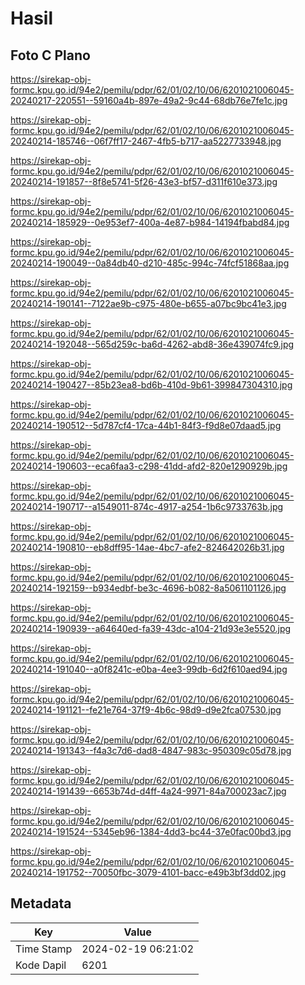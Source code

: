 # Hasil

## Foto C Plano

https://sirekap-obj-formc.kpu.go.id/94e2/pemilu/pdpr/62/01/02/10/06/6201021006045-20240217-220551--59160a4b-897e-49a2-9c44-68db76e7fe1c.jpg

https://sirekap-obj-formc.kpu.go.id/94e2/pemilu/pdpr/62/01/02/10/06/6201021006045-20240214-185746--06f7ff17-2467-4fb5-b717-aa5227733948.jpg

https://sirekap-obj-formc.kpu.go.id/94e2/pemilu/pdpr/62/01/02/10/06/6201021006045-20240214-191857--8f8e5741-5f26-43e3-bf57-d311f610e373.jpg

https://sirekap-obj-formc.kpu.go.id/94e2/pemilu/pdpr/62/01/02/10/06/6201021006045-20240214-185929--0e953ef7-400a-4e87-b984-14194fbabd84.jpg

https://sirekap-obj-formc.kpu.go.id/94e2/pemilu/pdpr/62/01/02/10/06/6201021006045-20240214-190049--0a84db40-d210-485c-994c-74fcf51868aa.jpg

https://sirekap-obj-formc.kpu.go.id/94e2/pemilu/pdpr/62/01/02/10/06/6201021006045-20240214-190141--7122ae9b-c975-480e-b655-a07bc9bc41e3.jpg

https://sirekap-obj-formc.kpu.go.id/94e2/pemilu/pdpr/62/01/02/10/06/6201021006045-20240214-192048--565d259c-ba6d-4262-abd8-36e439074fc9.jpg

https://sirekap-obj-formc.kpu.go.id/94e2/pemilu/pdpr/62/01/02/10/06/6201021006045-20240214-190427--85b23ea8-bd6b-410d-9b61-399847304310.jpg

https://sirekap-obj-formc.kpu.go.id/94e2/pemilu/pdpr/62/01/02/10/06/6201021006045-20240214-190512--5d787cf4-17ca-44b1-84f3-f9d8e07daad5.jpg

https://sirekap-obj-formc.kpu.go.id/94e2/pemilu/pdpr/62/01/02/10/06/6201021006045-20240214-190603--eca6faa3-c298-41dd-afd2-820e1290929b.jpg

https://sirekap-obj-formc.kpu.go.id/94e2/pemilu/pdpr/62/01/02/10/06/6201021006045-20240214-190717--a1549011-874c-4917-a254-1b6c9733763b.jpg

https://sirekap-obj-formc.kpu.go.id/94e2/pemilu/pdpr/62/01/02/10/06/6201021006045-20240214-190810--eb8dff95-14ae-4bc7-afe2-824642026b31.jpg

https://sirekap-obj-formc.kpu.go.id/94e2/pemilu/pdpr/62/01/02/10/06/6201021006045-20240214-192159--b934edbf-be3c-4696-b082-8a5061101126.jpg

https://sirekap-obj-formc.kpu.go.id/94e2/pemilu/pdpr/62/01/02/10/06/6201021006045-20240214-190939--a64640ed-fa39-43dc-a104-21d93e3e5520.jpg

https://sirekap-obj-formc.kpu.go.id/94e2/pemilu/pdpr/62/01/02/10/06/6201021006045-20240214-191040--a0f8241c-e0ba-4ee3-99db-6d2f610aed94.jpg

https://sirekap-obj-formc.kpu.go.id/94e2/pemilu/pdpr/62/01/02/10/06/6201021006045-20240214-191121--fe21e764-37f9-4b6c-98d9-d9e2fca07530.jpg

https://sirekap-obj-formc.kpu.go.id/94e2/pemilu/pdpr/62/01/02/10/06/6201021006045-20240214-191343--f4a3c7d6-dad8-4847-983c-950309c05d78.jpg

https://sirekap-obj-formc.kpu.go.id/94e2/pemilu/pdpr/62/01/02/10/06/6201021006045-20240214-191439--6653b74d-d4ff-4a24-9971-84a700023ac7.jpg

https://sirekap-obj-formc.kpu.go.id/94e2/pemilu/pdpr/62/01/02/10/06/6201021006045-20240214-191524--5345eb96-1384-4dd3-bc44-37e0fac00bd3.jpg

https://sirekap-obj-formc.kpu.go.id/94e2/pemilu/pdpr/62/01/02/10/06/6201021006045-20240214-191752--70050fbc-3079-4101-bacc-e49b3bf3dd02.jpg


## Metadata

| Key        | Value               |
| ---------- | ------------------- |
| Time Stamp | 2024-02-19 06:21:02 |
| Kode Dapil | 6201                |




